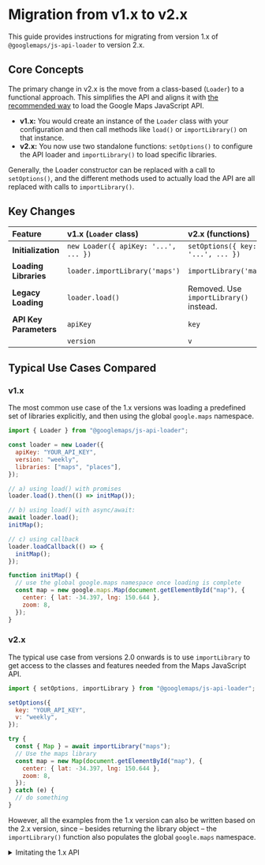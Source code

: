# Migration from v1.x to v2.x

This guide provides instructions for migrating from version 1.x of
`@googlemaps/js-api-loader` to version 2.x.

## Core Concepts

The primary change in v2.x is the move from a class-based (`Loader`) to a
functional approach. This simplifies the API and aligns it with
[the recommended way](https://developers.google.com/maps/documentation/javascript/load-maps-js-api)
to load the Google Maps JavaScript API.

- **v1.x:** You would create an instance of the `Loader` class with your 
  configuration and then call methods like `load()` or `importLibrary()` on 
  that instance.
- **v2.x:** You now use two standalone functions: `setOptions()` to 
  configure the API loader and `importLibrary()` to load specific libraries.

Generally, the Loader constructor can be replaced with a call to `setOptions()`,
and the different methods used to actually load the API are all replaced
with calls to `importLibrary()`.

## Key Changes

| Feature                | v1.x (`Loader` class)                | v2.x (functions)                        |
| :--------------------- | :----------------------------------- | :-------------------------------------- |
| **Initialization**     | `new Loader({ apiKey: '...', ... })` | `setOptions({ key: '...', ... })`       |
| **Loading Libraries**  | `loader.importLibrary('maps')`       | `importLibrary('maps')`                 |
| **Legacy Loading**     | `loader.load()`                      | Removed. Use `importLibrary()` instead. |
| **API Key Parameters** | `apiKey`                             | `key`                                   |
|                        | `version`                            | `v`                                     |

## Typical Use Cases Compared

### v1.x

The most common use case of the 1.x versions was loading a predefined set of
libraries explicitly, and then using the global `google.maps` namespace.

```javascript
import { Loader } from "@googlemaps/js-api-loader";

const loader = new Loader({
  apiKey: "YOUR_API_KEY",
  version: "weekly",
  libraries: ["maps", "places"],
});

// a) using load() with promises
loader.load().then(() => initMap());

// b) using load() with async/await:
await loader.load();
initMap();

// c) using callback
loader.loadCallback(() => {
  initMap();
});

function initMap() {
  // use the global google.maps namespace once loading is complete
  const map = new google.maps.Map(document.getElementById("map"), {
    center: { lat: -34.397, lng: 150.644 },
    zoom: 8,
  });
}
```

### v2.x

The typical use case from versions 2.0 onwards is to use `importLibrary` to get
access to the classes and features needed from the Maps JavaScript API.

```javascript
import { setOptions, importLibrary } from "@googlemaps/js-api-loader";

setOptions({
  key: "YOUR_API_KEY",
  v: "weekly",
});

try {
  const { Map } = await importLibrary("maps");
  // Use the maps library
  const map = new Map(document.getElementById("map"), {
    center: { lat: -34.397, lng: 150.644 },
    zoom: 8,
  });
} catch (e) {
  // do something
}
```

However, all the examples from the 1.x version can also be written based
on the 2.x version, since – besides returning the library object – the
`importLibrary()` function also populates the global `google.maps` namespace.

<details>
<summary>Imitating the 1.x API</summary>

```javascript
import { setOptions, importLibrary } from "@googlemaps/js-api-loader";

setOptions({
  key: "YOUR_API_KEY",
  v: "weekly",

  // Libraries can still be specified in `setOptions`. This makes sure that
  // all libraries are available when the importLibrary promise is resolved.
  libraries: ["maps", "places"],
});

// The examples from above, rewritten with v2.0:
//
// a) using promises (note: which library is imported in these cases makes
//    little difference: the libraries were specified in `setOptions` and
//    we're not using the returned value)
importLibrary("core").then(() => initMap());

// b) using load() with async/await:
await importLibrary("core");
initMap();

// c) using a callback – this is identical to a)

function initMap() {
  // Use the global google.maps namespace once loading is complete
  const map = new google.maps.Map(document.getElementById("map"), {
    center: { lat: -34.397, lng: 150.644 },
    zoom: 8,
  });
}
```

</details>
